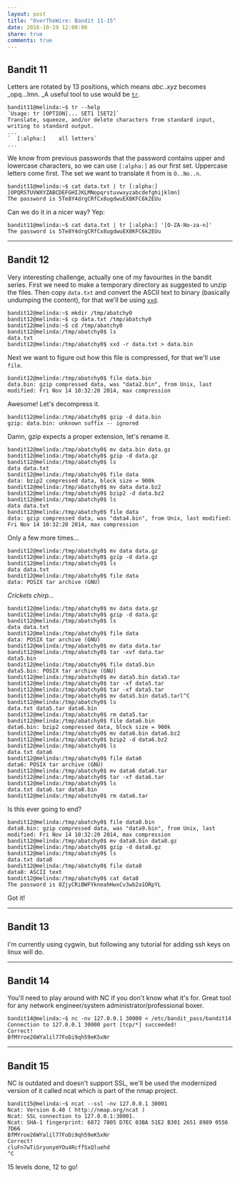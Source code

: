 ```yaml
---
layout: post
title: "OverTheWire: Bandit 11-15"
date: 2016-10-19 12:00:00
share: true
comments: true
---
```


## Bandit 11

Letters are rotated by 13 positions, which means _abc..xyz_ becomes _opq...lmn. _A useful tool to use would be [`tr`](http://www.tutorialspoint.com/unix_commands/tr.htm). 

```console
bandit11@melinda:~$ tr --help
`Usage: tr [OPTION]... SET1 [SET2]`
Translate, squeeze, and/or delete characters from standard input,
writing to standard output.
...
`  [:alpha:]    all letters`
...
```

We know from previous passwords that the password contains upper and lowercase characters, so we can use `[:alpha:]` as our first set. Uppercase letters come first. The set we want to translate it from is `O..No..n`.

```console
bandit11@melinda:~$ cat data.txt | tr [:alpha:] [OPQRSTUVWXYZABCDEFGHIJKLMNopqrstuvwxyzabcdefghijklmn]
The password is 5Te8Y4drgCRfCx8ugdwuEX8KFC6k2EUu
```

Can we do it in a nicer way? Yep:

```console
bandit11@melinda:~$ cat data.txt | tr [:alpha:] '[O-ZA-No-za-n]'
The password is 5Te8Y4drgCRfCx8ugdwuEX8KFC6k2EUu
```

___________________________________________

## Bandit 12

Very interesting challenge, actually one of my favourites in the bandit series. First we need to make a temporary directory as suggested to unzip the files. Then copy `data.txt` and convert the ASCII text to binary (basically undumping the content), for that we'll be using [`xxd`](http://linuxcommand.org/man_pages/xxd1.html).

```console
bandit12@melinda:~$ mkdir /tmp/abatchy0
bandit12@melinda:~$ cp data.txt /tmp/abatchy0
bandit12@melinda:~$ cd /tmp/abatchy0
bandit12@melinda:/tmp/abatchy0$ ls
data.txt
bandit12@melinda:/tmp/abatchy0$ xxd -r data.txt > data.bin
```

Next we want to figure out how this file is compressed, for that we'll use `file`.

```console
bandit12@melinda:/tmp/abatchy0$ file data.bin
data.bin: gzip compressed data, was "data2.bin", from Unix, last modified: Fri Nov 14 10:32:20 2014, max compression
```

Awesome! Let's decompress it.

```console
bandit12@melinda:/tmp/abatchy0$ gzip -d data.bin
gzip: data.bin: unknown suffix -- ignored
```

Damn, gzip expects a proper extension, let's rename it.

```console
bandit12@melinda:/tmp/abatchy0$ mv data.bin data.gz
bandit12@melinda:/tmp/abatchy0$ gzip -d data.gz
bandit12@melinda:/tmp/abatchy0$ ls
data data.txt
bandit12@melinda:/tmp/abatchy0$ file data
data: bzip2 compressed data, block size = 900k
bandit12@melinda:/tmp/abatchy0$ mv data data.bz2
bandit12@melinda:/tmp/abatchy0$ bzip2 -d data.bz2
bandit12@melinda:/tmp/abatchy0$ ls
data data.txt
bandit12@melinda:/tmp/abatchy0$ file data
data: gzip compressed data, was "data4.bin", from Unix, last modified: Fri Nov 14 10:32:20 2014, max compression
```

Only a few more times...

```console
bandit12@melinda:/tmp/abatchy0$ mv data data.gz
bandit12@melinda:/tmp/abatchy0$ gzip -d data.gz
bandit12@melinda:/tmp/abatchy0$ ls
data data.txt
bandit12@melinda:/tmp/abatchy0$ file data
data: POSIX tar archive (GNU)
```

_Crickets chirp..._

```console
bandit12@melinda:/tmp/abatchy0$ mv data data.gz
bandit12@melinda:/tmp/abatchy0$ gzip -d data.gz
bandit12@melinda:/tmp/abatchy0$ ls
data data.txt
bandit12@melinda:/tmp/abatchy0$ file data
data: POSIX tar archive (GNU)
bandit12@melinda:/tmp/abatchy0$ mv data data.tar
bandit12@melinda:/tmp/abatchy0$ tar -xvf data.tar
data5.bin
bandit12@melinda:/tmp/abatchy0$ file data5.bin
data5.bin: POSIX tar archive (GNU)
bandit12@melinda:/tmp/abatchy0$ mv data5.bin data5.tar
bandit12@melinda:/tmp/abatchy0$ tar -xf data5.tar
bandit12@melinda:/tmp/abatchy0$ tar -xf data5.tar
bandit12@melinda:/tmp/abatchy0$ mv data5.bin data5.tarl^C
bandit12@melinda:/tmp/abatchy0$ ls
data.txt data5.tar data6.bin
bandit12@melinda:/tmp/abatchy0$ rm data5.tar
bandit12@melinda:/tmp/abatchy0$ file data6.bin
data6.bin: bzip2 compressed data, block size = 900k
bandit12@melinda:/tmp/abatchy0$ mv data6.bin data6.bz2
bandit12@melinda:/tmp/abatchy0$ bzip2 -d data6.bz2
bandit12@melinda:/tmp/abatchy0$ ls
data.txt data6
bandit12@melinda:/tmp/abatchy0$ file data6
data6: POSIX tar archive (GNU)
bandit12@melinda:/tmp/abatchy0$ mv data6 data6.tar
bandit12@melinda:/tmp/abatchy0$ tar -xf data6.tar
bandit12@melinda:/tmp/abatchy0$ ls
data.txt data6.tar data8.bin
bandit12@melinda:/tmp/abatchy0$ rm data6.tar
```

Is this ever going to end?

```console
bandit12@melinda:/tmp/abatchy0$ file data8.bin
data8.bin: gzip compressed data, was "data9.bin", from Unix, last modified: Fri Nov 14 10:32:20 2014, max compression
bandit12@melinda:/tmp/abatchy0$ mv data8.bin data8.gz
bandit12@melinda:/tmp/abatchy0$ gzip -d data8.gz
bandit12@melinda:/tmp/abatchy0$ ls
data.txt data8
bandit12@melinda:/tmp/abatchy0$ file data8
data8: ASCII text
bandit12@melinda:/tmp/abatchy0$ cat data8
The password is 8ZjyCRiBWFYkneahHwxCv3wb2a1ORpYL
```

Got it!

___________________________________________

## Bandit 13

I'm currently using cygwin, but following any tutorial for adding ssh keys on linux will do.

___________________________________________

## Bandit 14

You'll need to play around with NC if you don't know what it's for. Great tool for any network engineer/system administrator/professional boxer.

```console
bandit14@melinda:~$ nc -nv 127.0.0.1 30000 < /etc/bandit_pass/bandit14
Connection to 127.0.0.1 30000 port [tcp/*] succeeded!
Correct!
BfMYroe26WYalil77FoDi9qh59eK5xNr
```

___________________________________________

## Bandit 15

NC is outdated and doesn't support SSL, we'll be used the modernized version
of it called ncat which is part of the nmap project.

```console
bandit15@melinda:~$ ncat --ssl -nv 127.0.0.1 30001
Ncat: Version 6.40 ( http://nmap.org/ncat )
Ncat: SSL connection to 127.0.0.1:30001.
Ncat: SHA-1 fingerprint: 6872 7805 D7EC 03BA 51E2 B301 2651 8989 0556 7D66
BfMYroe26WYalil77FoDi9qh59eK5xNr
Correct!
cluFn7wTiGryunymYOu4RcffSxQluehd
^C
```

15 levels done, 12 to go!
